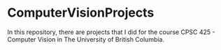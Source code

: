 # ComputerVisionProjects

In this repository, there are projects that I did for the course CPSC 425 - Computer Vision in The University of British Columbia.
